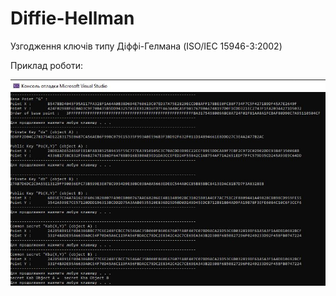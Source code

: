 # Diffie-Hellman
Узгодження ключів типу Діффі-Гелмана (ISO/IEC 15946-3:2002)

Приклад роботи:

![alt Diffie-Hellman](https://github.com/dexXxed/Diffie-Hellman/blob/master/DH.JPG)

